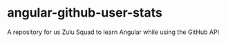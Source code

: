 angular-github-user-stats
=========================

A repository for us Zulu Squad to learn Angular while using the GitHub API
